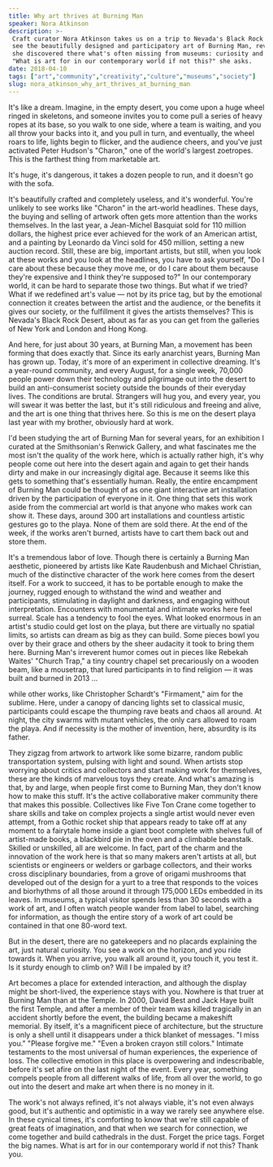 ```yaml
---
title: Why art thrives at Burning Man
speaker: Nora Atkinson
description: >-
 Craft curator Nora Atkinson takes us on a trip to Nevada's Black Rock Desert to
 see the beautifully designed and participatory art of Burning Man, revealing how
 she discovered there what's often missing from museums: curiosity and engagement.
 "What is art for in our contemporary world if not this?" she asks.
date: 2018-04-10
tags: ["art","community","creativity","culture","museums","society"]
slug: nora_atkinson_why_art_thrives_at_burning_man
---
```


It's like a dream. Imagine, in the empty desert, you come upon a huge wheel ringed in
skeletons, and someone invites you to come pull a series of heavy ropes at its base, so
you walk to one side, where a team is waiting, and you all throw your backs into it, and
you pull in turn, and eventually, the wheel roars to life, lights begin to flicker, and
the audience cheers, and you've just activated Peter Hudson's "Charon," one of the world's
largest zoetropes. This is the farthest thing from marketable art.

It's huge, it's dangerous, it takes a dozen people to run, and it doesn't go with the
sofa.

It's beautifully crafted and completely useless, and it's wonderful. You're unlikely to see
works like "Charon" in the art-world headlines. These days, the buying and selling of
artwork often gets more attention than the works themselves. In the last year, a
Jean-Michel Basquiat sold for 110 million dollars, the highest price ever achieved for the
work of an American artist, and a painting by Leonardo da Vinci sold for 450 million,
setting a new auction record. Still, these are big, important artists, but still, when you
look at these works and you look at the headlines, you have to ask yourself, "Do I care
about these because they move me, or do I care about them because they're expensive and I
think they're supposed to?" In our contemporary world, it can be hard to separate those
two things. But what if we tried? What if we redefined art's value — not by its price tag,
but by the emotional connection it creates between the artist and the audience, or the
benefits it gives our society, or the fulfillment it gives the artists themselves? This is
Nevada's Black Rock Desert, about as far as you can get from the galleries of New York and
London and Hong Kong.

And here, for just about 30 years, at Burning Man, a movement has been forming that does
exactly that. Since its early anarchist years, Burning Man has grown up. Today, it's more
of an experiment in collective dreaming. It's a year-round community, and every August,
for a single week, 70,000 people power down their technology and pilgrimage out into the
desert to build an anti-consumerist society outside the bounds of their everyday lives.
The conditions are brutal. Strangers will hug you, and every year, you will swear it was
better the last, but it's still ridiculous and freeing and alive, and the art is one thing
that thrives here. So this is me on the desert playa last year with my brother, obviously
hard at work.

I'd been studying the art of Burning Man for several years, for an exhibition I curated at
the Smithsonian's Renwick Gallery, and what fascinates me the most isn't the quality of
the work here, which is actually rather high, it's why people come out here into the
desert again and again to get their hands dirty and make in our increasingly digital age.
Because it seems like this gets to something that's essentially human. Really, the entire
encampment of Burning Man could be thought of as one giant interactive art installation
driven by the participation of everyone in it. One thing that sets this work aside from the
commercial art world is that anyone who makes work can show it. These days, around 300 art
installations and countless artistic gestures go to the playa. None of them are sold
there. At the end of the week, if the works aren't burned, artists have to cart them back
out and store them.

It's a tremendous labor of love. Though there is certainly a Burning Man aesthetic,
pioneered by artists like Kate Raudenbush and Michael Christian, much of the distinctive
character of the work here comes from the desert itself. For a work to succeed, it has to
be portable enough to make the journey, rugged enough to withstand the wind and weather
and participants, stimulating in daylight and darkness, and engaging without
interpretation. Encounters with monumental and intimate works here feel surreal. Scale has
a tendency to fool the eyes. What looked enormous in an artist's studio could get lost on
the playa, but there are virtually no spatial limits, so artists can dream as big as they
can build. Some pieces bowl you over by their grace and others by the sheer audacity it
took to bring them here. Burning Man's irreverent humor comes out in pieces like Rebekah
Waites' "Church Trap," a tiny country chapel set precariously on a wooden beam, like a
mousetrap, that lured participants in to find religion — it was built and burned in 2013
...

while other works, like Christopher Schardt's "Firmament," aim for the sublime. Here,
under a canopy of dancing lights set to classical music, participants could escape the
thumping rave beats and chaos all around. At night, the city swarms with mutant vehicles,
the only cars allowed to roam the playa. And if necessity is the mother of invention,
here, absurdity is its father.

They zigzag from artwork to artwork like some bizarre, random public transportation
system, pulsing with light and sound. When artists stop worrying about critics and
collectors and start making work for themselves, these are the kinds of marvelous toys
they create. And what's amazing is that, by and large, when people first come to Burning
Man, they don't know how to make this stuff. It's the active collaborative maker community
there that makes this possible. Collectives like Five Ton Crane come together to share
skills and take on complex projects a single artist would never even attempt, from a
Gothic rocket ship that appears ready to take off at any moment to a fairytale home inside
a giant boot complete with shelves full of artist-made books, a blackbird pie in the oven
and a climbable beanstalk. Skilled or unskilled, all are welcome. In fact, part of the
charm and the innovation of the work here is that so many makers aren't artists at all,
but scientists or engineers or welders or garbage collectors, and their works cross
disciplinary boundaries, from a grove of origami mushrooms that developed out of the
design for a yurt to a tree that responds to the voices and biorhythms of all those around
it through 175,000 LEDs embedded in its leaves. In museums, a typical visitor spends less
than 30 seconds with a work of art, and I often watch people wander from label to label,
searching for information, as though the entire story of a work of art could be contained
in that one 80-word text.

But in the desert, there are no gatekeepers and no placards explaining the art, just
natural curiosity. You see a work on the horizon, and you ride towards it. When you
arrive, you walk all around it, you touch it, you test it. Is it sturdy enough to climb
on? Will I be impaled by it?

Art becomes a place for extended interaction, and although the display might be
short-lived, the experience stays with you. Nowhere is that truer at Burning Man than at
the Temple. In 2000, David Best and Jack Haye built the first Temple, and after a member
of their team was killed tragically in an accident shortly before the event, the building
became a makeshift memorial. By itself, it's a magnificent piece of architecture, but the
structure is only a shell until it disappears under a thick blanket of messages. "I miss
you." "Please forgive me." "Even a broken crayon still colors." Intimate testaments to the
most universal of human experiences, the experience of loss. The collective emotion in
this place is overpowering and indescribable, before it's set afire on the last night of
the event. Every year, something compels people from all different walks of life, from all
over the world, to go out into the desert and make art when there is no money in
it.

The work's not always refined, it's not always viable, it's not even always good, but it's
authentic and optimistic in a way we rarely see anywhere else. In these cynical times,
it's comforting to know that we're still capable of great feats of imagination, and that
when we search for connection, we come together and build cathedrals in the dust. Forget
the price tags. Forget the big names. What is art for in our contemporary world if not
this? Thank you.

<!--
ad_duration=3.33
comment_count=37
event="TED2018"
external_start_time=0
has_talk_citation=0
intro_duration=11.82
is_subtitle_required="False"
is_talk_featured="True"
language="en"
language_swap="False"
native_language="en"
number_of_related_talks=6
number_of_speakers=1
number_of_subtitled_videos=20
number_of_tags=6
number_of_talk_download_languages=20
number_of_talk_more_resources=0
number_of_talk_recommendations=0
number_of_talks_take_actions=1
post_ad_duration=0.83
published_timestamp="2018-08-28 14:47:54"
recording_date="2018-04-10"
speaker_description="Craft curator"
speaker_is_published=1
speaker_name="Nora Atkinson"
talk_more_resources=[]
talk_name="Why art thrives at Burning Man"
talks_tags=["art","community","creativity","culture","museums","society"]
url_photo_speaker="https://pe.tedcdn.com/images/ted/f735fc90271a5b71ebf1ab44ff84991d55c40475_254x191.jpg"
url_photo_talk="https://s3.amazonaws.com/talkstar-photos/uploads/bbc42cef-1e1c-4628-9bf2-a4a633e8db2f/NoraAtkinson_2018-embed.jpg"
url_webpage="https://www.ted.com/talks/nora_atkinson_why_art_thrives_at_burning_man"
video_type_name="TED Stage Talk"
-->